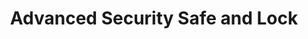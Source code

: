 ---
title: "Advanced Security Safe and Lock"
url: /baltimore/advanced-security-safe-and-lock/
shop: Schlüsseldienst
---